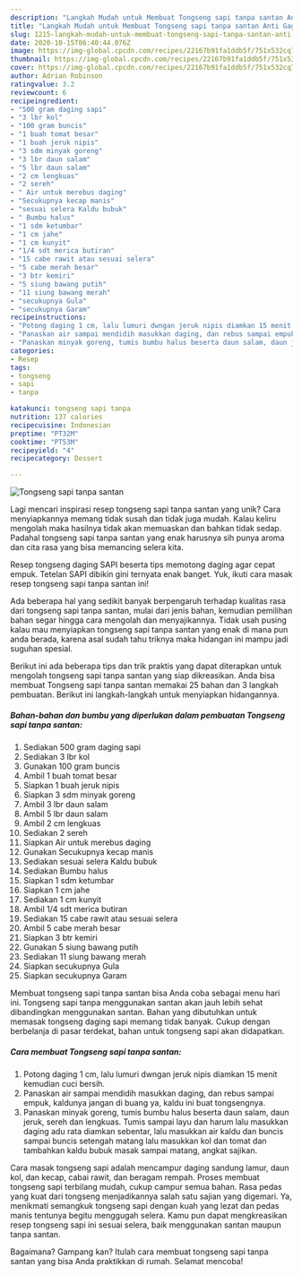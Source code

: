```yaml
---
description: "Langkah Mudah untuk Membuat Tongseng sapi tanpa santan Anti Gagal"
title: "Langkah Mudah untuk Membuat Tongseng sapi tanpa santan Anti Gagal"
slug: 1215-langkah-mudah-untuk-membuat-tongseng-sapi-tanpa-santan-anti-gagal
date: 2020-10-15T06:40:44.076Z
image: https://img-global.cpcdn.com/recipes/22167b91fa1ddb5f/751x532cq70/tongseng-sapi-tanpa-santan-foto-resep-utama.jpg
thumbnail: https://img-global.cpcdn.com/recipes/22167b91fa1ddb5f/751x532cq70/tongseng-sapi-tanpa-santan-foto-resep-utama.jpg
cover: https://img-global.cpcdn.com/recipes/22167b91fa1ddb5f/751x532cq70/tongseng-sapi-tanpa-santan-foto-resep-utama.jpg
author: Adrian Robinson
ratingvalue: 3.2
reviewcount: 6
recipeingredient:
- "500 gram daging sapi"
- "3 lbr kol"
- "100 gram buncis"
- "1 buah tomat besar"
- "1 buah jeruk nipis"
- "3 sdm minyak goreng"
- "3 lbr daun salam"
- "5 lbr daun salam"
- "2 cm lengkuas"
- "2 sereh"
- " Air untuk merebus daging"
- "Secukupnya kecap manis"
- "sesuai selera Kaldu bubuk"
- " Bumbu halus"
- "1 sdm ketumbar"
- "1 cm jahe"
- "1 cm kunyit"
- "1/4 sdt merica butiran"
- "15 cabe rawit atau sesuai selera"
- "5 cabe merah besar"
- "3 btr kemiri"
- "5 siung bawang putih"
- "11 siung bawang merah"
- "secukupnya Gula"
- "secukupnya Garam"
recipeinstructions:
- "Potong daging 1 cm, lalu lumuri dwngan jeruk nipis diamkan 15 menit kemudian cuci bersih."
- "Panaskan air sampai mendidih masukkan daging, dan rebus sampai empuk, kaldunya jangan di buang ya, kaldu ini buat tongsengnya."
- "Panaskan minyak goreng, tumis bumbu halus beserta daun salam, daun jeruk, sereh dan lengkuas. Tumis sampai layu dan harum lalu masukkan daging adu rata diamkan sebentar, lalu masukkan air kaldu dan buncis sampai buncis setengah matang lalu masukkan kol dan tomat dan tambahkan kaldu bubuk masak sampai matang, angkat sajikan."
categories:
- Resep
tags:
- tongseng
- sapi
- tanpa

katakunci: tongseng sapi tanpa 
nutrition: 137 calories
recipecuisine: Indonesian
preptime: "PT32M"
cooktime: "PT53M"
recipeyield: "4"
recipecategory: Dessert

---
```



![Tongseng sapi tanpa santan](https://img-global.cpcdn.com/recipes/22167b91fa1ddb5f/751x532cq70/tongseng-sapi-tanpa-santan-foto-resep-utama.jpg)

Lagi mencari inspirasi resep tongseng sapi tanpa santan yang unik? Cara menyiapkannya memang tidak susah dan tidak juga mudah. Kalau keliru mengolah maka hasilnya tidak akan memuaskan dan bahkan tidak sedap. Padahal tongseng sapi tanpa santan yang enak harusnya sih punya aroma dan cita rasa yang bisa memancing selera kita.

Resep tongseng daging SAPI beserta tips memotong daging agar cepat empuk. Tetelan SAPI dibikin gini ternyata enak banget. Yuk, ikuti cara masak resep tongseng sapi tanpa santan ini!

Ada beberapa hal yang sedikit banyak berpengaruh terhadap kualitas rasa dari tongseng sapi tanpa santan, mulai dari jenis bahan, kemudian pemilihan bahan segar hingga cara mengolah dan menyajikannya. Tidak usah pusing kalau mau menyiapkan tongseng sapi tanpa santan yang enak di mana pun anda berada, karena asal sudah tahu triknya maka hidangan ini mampu jadi suguhan spesial.


Berikut ini ada beberapa tips dan trik praktis yang dapat diterapkan untuk mengolah tongseng sapi tanpa santan yang siap dikreasikan. Anda bisa membuat Tongseng sapi tanpa santan memakai 25 bahan dan 3 langkah pembuatan. Berikut ini langkah-langkah untuk menyiapkan hidangannya.

<!--inarticleads1-->

##### Bahan-bahan dan bumbu yang diperlukan dalam pembuatan Tongseng sapi tanpa santan:

1. Sediakan 500 gram daging sapi
1. Sediakan 3 lbr kol
1. Gunakan 100 gram buncis
1. Ambil 1 buah tomat besar
1. Siapkan 1 buah jeruk nipis
1. Siapkan 3 sdm minyak goreng
1. Ambil 3 lbr daun salam
1. Ambil 5 lbr daun salam
1. Ambil 2 cm lengkuas
1. Sediakan 2 sereh
1. Siapkan  Air untuk merebus daging
1. Gunakan Secukupnya kecap manis
1. Sediakan sesuai selera Kaldu bubuk
1. Sediakan  Bumbu halus
1. Siapkan 1 sdm ketumbar
1. Siapkan 1 cm jahe
1. Sediakan 1 cm kunyit
1. Ambil 1/4 sdt merica butiran
1. Sediakan 15 cabe rawit atau sesuai selera
1. Ambil 5 cabe merah besar
1. Siapkan 3 btr kemiri
1. Gunakan 5 siung bawang putih
1. Sediakan 11 siung bawang merah
1. Siapkan secukupnya Gula
1. Siapkan secukupnya Garam


Membuat tongseng sapi tanpa santan bisa Anda coba sebagai menu hari ini. Tongseng sapi tanpa menggunakan santan akan jauh lebih sehat dibandingkan menggunakan santan. Bahan yang dibutuhkan untuk memasak tongseng daging sapi memang tidak banyak. Cukup dengan berbelanja di pasar terdekat, bahan untuk tongseng sapi akan didapatkan. 

<!--inarticleads2-->

##### Cara membuat Tongseng sapi tanpa santan:

1. Potong daging 1 cm, lalu lumuri dwngan jeruk nipis diamkan 15 menit kemudian cuci bersih.
1. Panaskan air sampai mendidih masukkan daging, dan rebus sampai empuk, kaldunya jangan di buang ya, kaldu ini buat tongsengnya.
1. Panaskan minyak goreng, tumis bumbu halus beserta daun salam, daun jeruk, sereh dan lengkuas. Tumis sampai layu dan harum lalu masukkan daging adu rata diamkan sebentar, lalu masukkan air kaldu dan buncis sampai buncis setengah matang lalu masukkan kol dan tomat dan tambahkan kaldu bubuk masak sampai matang, angkat sajikan.


Cara masak tongseng sapi adalah mencampur daging sandung lamur, daun kol, dan kecap, cabai rawit, dan beragam rempah. Proses membuat tongseng sapi terbilang mudah, cukup campur semua bahan. Rasa pedas yang kuat dari tongseng menjadikannya salah satu sajian yang digemari. Ya, menikmati semangkuk tongseng sapi dengan kuah yang lezat dan pedas manis tentunya begitu menggugah selera. Kamu pun dapat mengkreasikan resep tongseng sapi ini sesuai selera, baik menggunakan santan maupun tanpa santan. 

Bagaimana? Gampang kan? Itulah cara membuat tongseng sapi tanpa santan yang bisa Anda praktikkan di rumah. Selamat mencoba!
